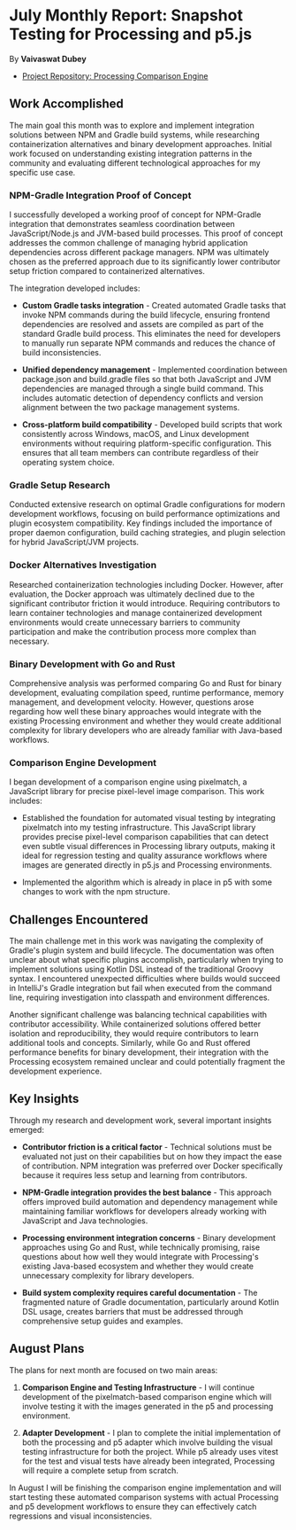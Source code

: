 # July Monthly Report: Snapshot Testing for Processing and p5.js
By **Vaivaswat Dubey**

- [Project Repository: Processing Comparison Engine](https://github.com/diyaayay/processing-comparison-engine/)
## Work Accomplished

The main goal this month was to explore and implement integration solutions between NPM and Gradle build systems, while researching containerization alternatives and binary development approaches. Initial work focused on understanding existing integration patterns in the community and evaluating different technological approaches for my specific use case.

### NPM-Gradle Integration Proof of Concept

I successfully developed a working proof of concept for NPM-Gradle integration that demonstrates seamless coordination between JavaScript/Node.js and JVM-based build processes. This proof of concept addresses the common challenge of managing hybrid application dependencies across different package managers. NPM was ultimately chosen as the preferred approach due to its significantly lower contributor setup friction compared to containerized alternatives.

The integration developed includes:

* **Custom Gradle tasks integration** - Created automated Gradle tasks that invoke NPM commands during the build lifecycle, ensuring frontend dependencies are resolved and assets are compiled as part of the standard Gradle build process. This eliminates the need for developers to manually run separate NPM commands and reduces the chance of build inconsistencies.

* **Unified dependency management** - Implemented coordination between package.json and build.gradle files so that both JavaScript and JVM dependencies are managed through a single build command. This includes automatic detection of dependency conflicts and version alignment between the two package management systems.

* **Cross-platform build compatibility** - Developed build scripts that work consistently across Windows, macOS, and Linux development environments without requiring platform-specific configuration. This ensures that all team members can contribute regardless of their operating system choice.

### Gradle Setup Research

Conducted extensive research on optimal Gradle configurations for modern development workflows, focusing on build performance optimizations and plugin ecosystem compatibility. Key findings included the importance of proper daemon configuration, build caching strategies, and plugin selection for hybrid JavaScript/JVM projects.

### Docker Alternatives Investigation  

Researched containerization technologies including Docker. However, after evaluation, the Docker approach was ultimately declined due to the significant contributor friction it would introduce. Requiring contributors to learn container technologies and manage containerized development environments would create unnecessary barriers to community participation and make the contribution process more complex than necessary.

### Binary Development with Go and Rust

Comprehensive analysis was performed comparing Go and Rust for binary development, evaluating compilation speed, runtime performance, memory management, and development velocity. However, questions arose regarding how well these binary approaches would integrate with the existing Processing environment and whether they would create additional complexity for library developers who are already familiar with Java-based workflows.

### Comparison Engine Development

I began development of a comparison engine using pixelmatch, a JavaScript library for precise pixel-level image comparison. This work includes:

* Established the foundation for automated visual testing by integrating pixelmatch into my testing infrastructure. This JavaScript library provides precise pixel-level comparison capabilities that can detect even subtle visual differences in Processing library outputs, making it ideal for regression testing and quality assurance workflows where images are generated directly in p5.js and Processing environments.

* Implemented the algorithm which is already in place in p5 with some changes to work with the npm structure.

## Challenges Encountered

The main challenge met in this work was navigating the complexity of Gradle's plugin system and build lifecycle. The documentation was often unclear about what specific plugins accomplish, particularly when trying to implement solutions using Kotlin DSL instead of the traditional Groovy syntax. I encountered unexpected difficulties where builds would succeed in IntelliJ's Gradle integration but fail when executed from the command line, requiring investigation into classpath and environment differences.

Another significant challenge was balancing technical capabilities with contributor accessibility. While containerized solutions offered better isolation and reproducibility, they would require contributors to learn additional tools and concepts. Similarly, while Go and Rust offered performance benefits for binary development, their integration with the Processing ecosystem remained unclear and could potentially fragment the development experience.

## Key Insights

Through my research and development work, several important insights emerged:

* **Contributor friction is a critical factor** - Technical solutions must be evaluated not just on their capabilities but on how they impact the ease of contribution. NPM integration was preferred over Docker specifically because it requires less setup and learning from contributors.

* **NPM-Gradle integration provides the best balance** - This approach offers improved build automation and dependency management while maintaining familiar workflows for developers already working with JavaScript and Java technologies.

* **Processing environment integration concerns** - Binary development approaches using Go and Rust, while technically promising, raise questions about how well they would integrate with Processing's existing Java-based ecosystem and whether they would create unnecessary complexity for library developers.

* **Build system complexity requires careful documentation** - The fragmented nature of Gradle documentation, particularly around Kotlin DSL usage, creates barriers that must be addressed through comprehensive setup guides and examples.

## August Plans

The plans for next month are focused on two main areas:

1. **Comparison Engine and Testing Infrastructure** - I will continue development of the pixelmatch-based comparison engine which will involve testing it with the images generated in the p5 and processing environment.

2. **Adapter Development** - I plan to complete the initial implementation of both the processing and p5 adapter which involve building the visual testing infrastructure for both the project. While p5 already uses vitest for the test and visual tests have already been integrated, Processing will require a complete setup from scratch.

In August I will be finishing the comparison engine implementation and will start testing these automated comparison systems with actual Processing and p5 development workflows to ensure they can effectively catch regressions and visual inconsistencies.